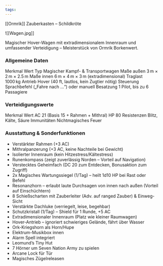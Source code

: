 ```yaml
---
tags:
---
```


[[Ormrik]] Zauberkasten – Schildkröte  

![[Wagen.jpg]]

Magischer Hover-Wagen mit extradimensionalem Innenraum und umfassender Verteidigung – Meisterstück von Ormrik Borkenwert.  

### Allgemeine Daten
Merkmal Wert
Typ Magischer Kampf- & Transportwagen
Maße außen 3 m × 2 m × 2.5 m
Maße innen 6 m × 4 m × 3 m (extradimensional)
Traglast 1000 kg
Antrieb Hover (40 ft, lautlos, kein Zugtier nötig)
Steuerung Sprachbefehl („Fahre nach …“) oder manuell
Besatzung 1 Pilot, bis zu 6 Passagiere

### Verteidigungswerte  
Merkmal Wert
AC 21 (Basis 15 + Rahmen + Mithral)
HP 80
Resistenzen Blitz, Kälte, Säure
Immunitäten Nichtmagisches Feuer

### Ausstattung & Sonderfunktionen  
- Verstärkter Rahmen (+3 AC)
- Mithralpanzerung (+3 AC, keine Nachteile bei Gewicht)
- Isolierter Innenraum (kein Hitzestress/Kältestress)
- Runenkompass (zeigt zuverlässig Norden – Vorteil auf Navigation)
- Verstecktes Geheimfach (DC 20 zum Entdecken, Bonusaktion zum Zugriff)
- 2x Magisches Wartungssiegel (1/Tag) – heilt 1d10 HP bei Rast oder Befehl
- Resonanzhorn – erlaubt laute Durchsagen von innen nach außen (Vorteil auf Einschüchtern)
- 8 Schießscharten mit Zauberleiter (Adv. auf ranged Zauber) & Einweg-Sicht
- Verstärkte Dachluke (verriegelt, leise, begehbar)
- Schutzkristall (1/Tag) – Shield für 1 Runde, +5 AC
- Extradimensionaler Innenraum (Platz wie kleiner Raumwagen)
- Hover-Antrieb – ignoriert schwieriges Gelände, fährt über Wasser
- Ork-Kriegshorn als Horn/Hupe  
- Elektrum-Musikbox innen
- Alarm Spell integriert
- Leomund’s Tiny Hut
- 7 Hörner um Seven Nation Army zu spielen
- Arcane Lock für Tür
- Magisches Zügelreleasen
